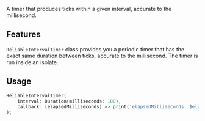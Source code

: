 <!--
This README describes the package. If you publish this package to pub.dev,
this README's contents appear on the landing page for your package.

For information about how to write a good package README, see the guide for
[writing package pages](https://dart.dev/guides/libraries/writing-package-pages).

For general information about developing packages, see the Dart guide for
[creating packages](https://dart.dev/guides/libraries/create-library-packages)
and the Flutter guide for
[developing packages and plugins](https://flutter.dev/developing-packages).
-->

A timer that produces ticks within a given interval, accurate to the millisecond.

## Features

`ReliableIntervalTimer` class provides you a periodic timer that has the exact same duration between ticks, accurate to the millisecond.
The timer is run inside an isolate.

## Usage

```dart
ReliableIntervalTimer(
    interval: Duration(milliseconds: 100),
    callback: (elapsedMilliseconds) => print('elapsedMilliseconds: $elapsedMilliseconds');,
);
```
